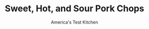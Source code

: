 ---
layout: ../../layouts/MarkdownPostLayout.astro
title: Sweet, Hot, and Sour Pork Chops
author: America's Test Kitchen
pubDate: 2023-03-15
description: "Basic pantry ingredients come together quickly for a delicious addition to pork chops."
image_url: https://res.cloudinary.com/hksqkdlah/image/upload/ar_1:1,c_fill,dpr_2.0,f_auto,fl_lossy.progressive.strip_profile,g_faces:auto,q_auto:low,w_344/6407_dj08-sfs-4c-h-and-s-pork-chops-008-279799
tags: ["Main Courses","Pork","Weeknight","30-Minute Suppers"]
calories: 1721
protein: 41
carbohydrates: 14
fats: 
fiber: 
ingredients: ["1/4 cup, cider vinegar","1/4 cup, sugar","2 tablespoons, pineapple juice","1 tablespoon, tomato paste","1/2 teaspoon, red pepper flakes","4 , bone-in rib or center-cut pork chops, 3/4 to 1 inch thick",", Salt and pepper","1 tablespoon, vegetable oil"]
serves: 4
time: "30 minutes"
instructions: ["Whisk vinegar, sugar, pineapple juice, tomato paste, and pepper flakes in bowl until sugar dissolves.","Pat chops dry with paper towels and season with salt and pepper. Heat oil in large skillet over medium-high heat until just smoking. Add chops and cook until golden brown, about 3 minutes per side. Add vinegar mixture to pan and simmer, turning chops once or twice to coat, until meat registers 145 degrees and sauce is very thick, about 5 minutes. Serve."]
nutrition: ["755 mg Potassium","422 mg Phosphorus","44 mg Calcium","1 mg Iron","54 mg Magnesium","564 mg Sodium","3 mg Zinc","21 g Fat","13 mg Niacin (B3)","9 g Monounsaturated","2 g Polyunsaturated","1 mg Vitamin C","137 mg Cholesterol","6 g Saturated","2 µg Folate (food)","13 g Sugars","1 µg Vitamin K","162 g Water","14 g Carbs","2 µg Folate equivalent (total)","41 g Protein","1 mg Vitamin E","1 µg Vitamin B12","1 mg Vitamin B6","8 µg Vitamin A","430 kcal Energy","12 g Sugars, added","1721 calories"]
notes: "Serve these chops with egg noodles or rice."
---